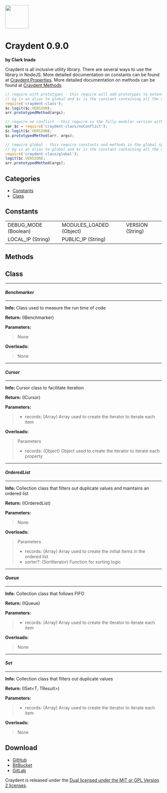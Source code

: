 <img src="http://craydent.com/JsonObjectEditor/img/svgs/craydent-logo.svg" width=75 height=75/>

# Craydent 0.9.0
**by Clark Inada**

Craydent is all inclusive utility library.  There are several ways to use the library in NodeJS.
More detailed documentation on constants can be found at [Craydent Properties](http://www.craydent.com/JsonObjectEditor/docs.html#/property/CraydentNode).
More detailed documentation on methods can be found at [Craydent Methods](http://www.craydent.com/JsonObjectEditor/docs.html#/method/CraydentNode)

```js
// require with prototypes - this require will add prototypes to extend classes and add two constants ($c, $g) to the global space.
// $g is an alias to global and $c is the constant containing all the utility methods and properties.
require('craydent-class');
$c.logit($c.VERSION);
arr.prototypedMethod(args);
```

```js
// require no conflict - this require is the fully modular version with no global constants, prototypes, or methods.
var $c = require('craydent-class/noConflict');
$c.logit($c.VERSION);
$c.prototypedMethod(arr, args);
```

```js
// require global - this require constants and methods in the global space and add prototypes to extend classes.
// $g is an alias to global and $c is the constant containing all the utility methods and properties.
require('craydent-class/global');
logit($c.VERSION);
arr.prototypedMethod(args);
```

## Categories

* [Constants](#markdown-header-constants)
* [Class](#markdown-header-class)

<a name='markdown-header-constants'></a>
## Constants

| | | |
| ----- | ----- | ----- |
| DEBUG_MODE (Boolean) |MODULES_LOADED (Object) |VERSION (String) |
LOCAL_IP (String) |PUBLIC_IP (String) |


## Methods

<a name='markdown-header-class'></a>
## Class

*** 
#### _Benchmarker_ 
***

**Info:** Class used to measure the run time of code

**Return:** (IBenchmarker)

**Parameters:**

>None

**Overloads:**

>None

*** 
#### _Cursor_ 
***

**Info:** Cursor class to facilitate iteration

**Return:** (ICursor<T>)

**Parameters:**

>* records: (Array<T>) Array used to create the iterator to iterate each item

**Overloads:**

>Parameters
>* records: (Object) Object used to create the iterator to iterate each property

*** 
#### _OrderedList_ 
***

**Info:** Collection class that filters out duplicate values and maintains an ordered list

**Return:** (IOrderedList<T>)

**Parameters:**

>None

**Overloads:**

>Parameters
>* records: (Array<T>) Array used to create the initial items in the ordered list
>* sorter?: (SortIterator<T>) Function for sorting logic

*** 
#### _Queue_ 
***

**Info:** Collection class that follows FIFO

**Return:** (IQueue<T>)

**Parameters:**

>* records: (Array<T>) Array used to create the iterator to iterate each item

**Overloads:**

>None

*** 
#### _Set_ 
***

**Info:** Collection class that filters out duplicate values

**Return:** (ISet<T, TResult>)

**Parameters:**

>* records: (Array<T>) Array used to create the iterator to iterate each item

**Overloads:**

>None




## Download

 * [GitHub](https://github.com/craydent/node-library)
 * [BitBucket](https://bitbucket.org/craydent/node-library)
 * [GitLab](https://gitlab.com/craydent/node-library)

Craydent is released under the [Dual licensed under the MIT or GPL Version 2 licenses](http://craydent.com/license).<br>